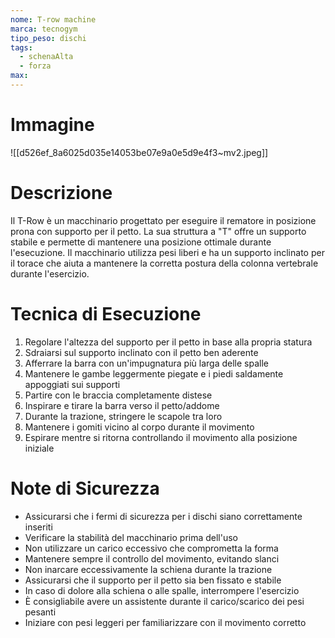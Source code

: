 ```yaml
---
nome: T-row machine
marca: tecnogym
tipo_peso: dischi
tags:
  - schenaAlta
  - forza
max:
---
```

# Immagine
![[d526ef_8a6025d035e14053be07e9a0e5d9e4f3~mv2.jpeg]]
# Descrizione

Il T-Row è un macchinario progettato per eseguire il rematore in posizione prona con supporto per il petto. La sua struttura a "T" offre un supporto stabile e permette di mantenere una posizione ottimale durante l'esecuzione. Il macchinario utilizza pesi liberi e ha un supporto inclinato per il torace che aiuta a mantenere la corretta postura della colonna vertebrale durante l'esercizio.
# Tecnica di Esecuzione

1. Regolare l'altezza del supporto per il petto in base alla propria statura
2. Sdraiarsi sul supporto inclinato con il petto ben aderente
3. Afferrare la barra con un'impugnatura più larga delle spalle
4. Mantenere le gambe leggermente piegate e i piedi saldamente appoggiati sui supporti
5. Partire con le braccia completamente distese
6. Inspirare e tirare la barra verso il petto/addome
7. Durante la trazione, stringere le scapole tra loro
8. Mantenere i gomiti vicino al corpo durante il movimento
9. Espirare mentre si ritorna controllando il movimento alla posizione iniziale
# Note di Sicurezza

- Assicurarsi che i fermi di sicurezza per i dischi siano correttamente inseriti
- Verificare la stabilità del macchinario prima dell'uso
- Non utilizzare un carico eccessivo che comprometta la forma
- Mantenere sempre il controllo del movimento, evitando slanci
- Non inarcare eccessivamente la schiena durante la trazione
- Assicurarsi che il supporto per il petto sia ben fissato e stabile
- In caso di dolore alla schiena o alle spalle, interrompere l'esercizio
- È consigliabile avere un assistente durante il carico/scarico dei pesi pesanti
- Iniziare con pesi leggeri per familiarizzare con il movimento corretto